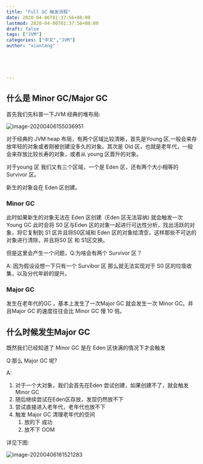 ```yaml
---
title: "Full GC 触发流程"
date: 2020-04-06T01:37:56+08:00
lastmod: 2020-04-06T01:37:56+08:00
draft: false
tags: ["JVM"]
categories: ["中文","JVM"]
author: "xiantang"





---
```


## 什么是 Minor GC/Major GC

首先我们先科普一下JVM 经典的堆布局:

![image-20200406155036951](https://tva1.sinaimg.cn/large/00831rSTly1gdk3ifey1ej30lk08gwm5.jpg)

对于经典的 JVM heap 布局，有两个区域比较清晰，首先是Young 区,一般会来存放年轻的对象或者刚被创建没多久的对象。其次是 Old 区，也就是老年代，一般会来存放比较长寿的对象，或者从 young 区晋升的对象。

对于young 区 我们又有三个区域，一个是 Eden 区，还有两个大小相等的 Survivor 区。

新生的对象会在 Eden 区创建。

### Minor GC

此时如果新生的对象无法在 Eden 区创建（Eden 区无法容纳) 就会触发一次Young GC 此时会将 S0 区与Eden 区的对象一起进行可达性分析，找出活跃的对象，将它复制到 S1 区并且将S0区域和 Eden 区的对象给清空，这样那些不可达的对象进行清除，并且将S0 区 和 S1区交换。

但是这里会产生一个问题，Q:为啥会有两个 Survivor 区？

A: 因为假设设想一下只有一个 Survibor 区 那么就无法实现对于 S0 区的垃圾收集，以及分代年龄的提升。

### Major GC

发生在老年代的GC ，基本上发生了一次Major GC 就会发生一次 Minor GC。并且Major GC 的速度往往会比 Minor GC 慢 10 倍。



## 什么时候发生Major GC

既然我们已经知道了 Minor GC 是在 Eden 区快满的情况下才会触发

Q:那么 Major GC  呢?

A: 

1. 对于一个大对象，我们会首先在Eden 尝试创建，如果创建不了，就会触发Minor GC 
2. 随后继续尝试在Eden区存放，发现仍然放不下
3. 尝试直接进入老年代，老年代也放不下
4. 触发 Major GC 清理老年代的空间
   1. 放的下 成功
   2. 放不下 OOM



详见下图:

![image-20200406161521283](https://tva1.sinaimg.cn/large/00831rSTly1gdk486fnmtj310b0u04ig.jpg)

